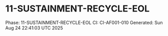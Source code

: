 # 11-SUSTAINMENT-RECYCLE-EOL
Phase: 11-SUSTAINMENT-RECYCLE-EOL
CI: CI-AF001-010
Generated: Sun Aug 24 22:41:03 UTC 2025
